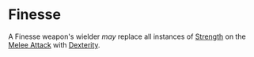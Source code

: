 # Finesse

A Finesse weapon's wielder *may* replace all instances of [Strength](../../Player%20Characters/The%20Ability%20Scores/Strength.md) on the [Melee Attack](../../Game%20Procedures/Combat/Melee%20Attack.md) with [Dexterity](../../Player%20Characters/The%20Ability%20Scores/Dexterity.md).
